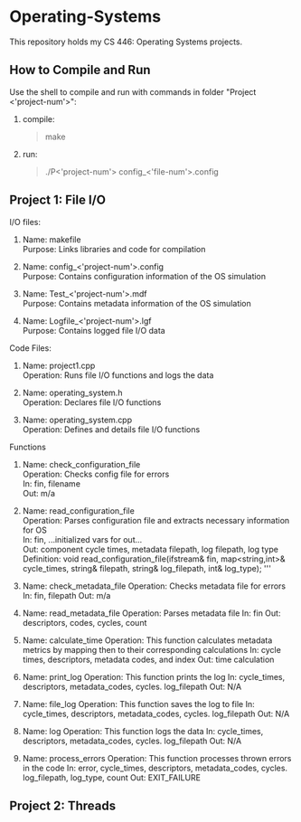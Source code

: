 # Operating-Systems

This repository holds my CS 446: Operating Systems projects.

## How to Compile and Run				  

Use the shell to compile and run with commands in folder "Project <'project-num'>":
1. compile: <br />
	> make
2. run: <br />
	> ./P<'project-num'> config_<'file-num'>.config

## Project 1: File I/O 	

I/O files: 

1.
	Name: makefile <br />
	Purpose: Links libraries and code for compilation <br />

2. 
	Name: config_<'project-num'>.config <br />
	Purpose: Contains configuration information of the OS simulation <br />

3. 
	Name: Test_<'project-num'>.mdf <br />
	Purpose: Contains metadata information of the OS simulation <br />

4. 
	Name: Logfile_<'project-num'>.lgf <br />
	Purpose: Contains logged file I/O data <br />


Code Files:

1. 	
	Name: project1.cpp <br />
	Operation: Runs file I/O functions and logs the data <br />

2.
	Name: operating_system.h <br />
	Operation: Declares file I/O functions <br />

3.
	Name: operating_system.cpp <br />
	Operation: Defines and details file I/O functions <br />


Functions

1.	
	Name: check_configuration_file <br />
	Operation: Checks config file for errors <br />
	In: fin, filename <br />
	Out: m/a <br />

2.
	Name: read_configuration_file <br />
	Operation: Parses configuration file and extracts necessary information for OS <br />
	In: fin, ...initialized vars for out... <br />
	Out: component cycle times, metadata filepath, log filepath, log type <br />
	Definition: void read_configuration_file(ifstream& fin, map<string,int>& cycle_times, string& filepath, string& log_filepath, int& log_type); '''

3.
	Name: check_metadata_file
	Operation: Checks metadata file for errors
	In: fin, filepath
	Out: m/a

4.
	Name: read_metadata_file
	Operation: Parses metadata file 
	In: fin
	Out: descriptors, codes, cycles, count

4.
	Name: calculate_time
	Operation: This function calculates metadata metrics by mapping then to their corresponding calculations
	In: cycle times, descriptors, metadata codes, and index
	Out: time calculation

5.
	Name: print_log
	Operation: This function prints the log
	In: cycle_times, descriptors, metadata_codes, cycles. log_filepath
	Out: N/A

6.
	Name: file_log
	Operation: This function saves the log to file
	In: cycle_times, descriptors, metadata_codes, cycles. log_filepath
	Out: N/A

7.
	Name: log
	Operation: This function logs the data
	In: cycle_times, descriptors, metadata_codes, cycles. log_filepath
	Out: N/A

8.
	Name: process_errors
	Operation: This function processes thrown errors in the code
	In: error, cycle_times, descriptors, metadata_codes, cycles. log_filepath, log_type, count
	Out: EXIT_FAILURE


## Project 2: Threads


